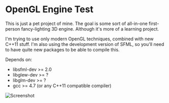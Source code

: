 # OpenGL Engine Test
This is just a pet project of mine. The goal is some sort of
all-in-one first-person fancy-lighting 3D engine. Although
it's more of a learning project.

I'm trying to use only modern OpenGL techniques, combined
with new C++11 stuff. I'm also using the development version
of SFML, so you'll need to have quite new packages to be able
to compile this.

Depends on:

  * libsfml-dev >= 2.0
  * libglew-dev >= ?
  * libglm-dev >= ?
  * gcc >= 4.7 (or any C++11 compatible compiler)

![Screenshot](https://bitbucket.org/ThomasRinsma/opengl-game-test/raw/tip/screenshot.png)
